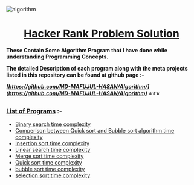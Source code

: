 ![algorithm](https://user-images.githubusercontent.com/128472454/226678089-ab939d07-d316-4cd1-9e0c-942ea94406d6.jpg)
<div Align="center"><h1> <a href="https://github.com/MD-MAFUJUL-HASAN/HackerRank_Problem-Solving">Hacker Rank Problem Solution</a></h1></div>

**These Contain Some Algorithm Program that I have done while understanding Programming Concepts.**

**The detailed Description of each program along with the meta projects listed in this repository can be found at github page :-**

**_[https://github.com/MD-MAFUJUL-HASAN/Algorithm/](https://github.com/MD-MAFUJUL-HASAN/Algorithm)_ ⭐⭐⭐**

### [List of Programs](https://github.com/MD-MAFUJUL-HASAN/Algorithm/) :-
* [Binary search time complexity](https://github.com/MD-MAFUJUL-HASAN/Algorithm/tree/main/Binary%20search%20time%20complexity)
* [Comperison between Quick sort and Bubble sort algorithm time complexity](https://github.com/MD-MAFUJUL-HASAN/Algorithm/tree/main/Comperison%20between%20Quick%20sort%20and%20Bubble%20sort%20algorithm%20time%20complexity)
* [Insertion sort time complexity](https://github.com/MD-MAFUJUL-HASAN/Algorithm/tree/main/Insertion%20sort%20time%20complexity)
* [Linear search time complexity](https://github.com/MD-MAFUJUL-HASAN/Algorithm/tree/main/Linear%20search%20time%20complexity)
* [Merge sort time complexity](https://github.com/MD-MAFUJUL-HASAN/Algorithm/tree/main/Merge%20sort%20time%20complexity)
* [Quick sort time complexity](https://github.com/MD-MAFUJUL-HASAN/Algorithm/tree/main/Quick%20sort%20time%20complexity)
* [bubble sort time complexity](https://github.com/MD-MAFUJUL-HASAN/Algorithm/tree/main/bubble%20sort%20time%20complexity)
* [selection sort time complexity](https://github.com/MD-MAFUJUL-HASAN/Algorithm/tree/main/selection%20sort%20time%20complexity)
